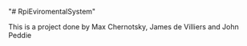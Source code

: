 "# RpiEviromentalSystem" 


This is a project done by Max Chernotsky, James de Villiers and John Peddie
